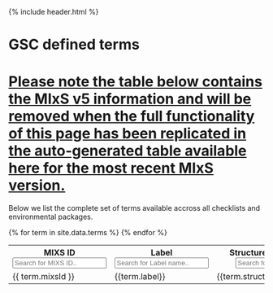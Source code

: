 {% include header.html %}

# GSC defined terms

# [Please note the table below contains the MIxS v5 information and will be removed when the full functionality of this page has been replicated in the auto-generated table available here for the most recent MIxS version.](https://genomicsstandardsconsortium.github.io/mixs/term_list/)

Below we list the complete set of terms available accross all checklists and environmental packages. 


<table id="myTable">
	<tr class="header">
		<th>MIXS ID <br><input type="text" id="myInput" onkeyup="mySearch()" placeholder="Search for MIXS ID.." title="Type in a MIXS ID number" /></th>
		<th>Label<br><input type="text" id="myInput2" onkeyup="mySearch2()" placeholder="Search for Label name.." title="Type in a Label name" /></th>
		<th>Structured comment name<br><input type="text" id="myInput3" onkeyup="mySearch3()" placeholder="Search for short name.." title="Type in a short name" /></th>
		<th>Definition<br><input type="text" id="myInput4" onkeyup="mySearch4()" placeholder="Search for keywords in definition.." title="Type in a keyword from definition" /></th>
	</tr>
{% for term in site.data.terms %}
	<tr>
		<td>{{ term.mixsId }}</td>
		<td>{{term.label}}</td>
		<td>{{term.structuredCommentName}}</td>
		<td>{{term.definition}}</td>
	</tr>
{% endfor %}
</table>

<script>
function mySearch() {
  var input, filter, table, tr, td, i, txtValue;
  input = document.getElementById("myInput");
  filter = input.value.toUpperCase();
  table = document.getElementById("myTable");
  tr = table.getElementsByTagName("tr");
  for (i = 0; i < tr.length; i++) {
    td = tr[i].getElementsByTagName("td")[0];
    if (td) {
      txtValue = td.textContent || td.innerText;
      if (txtValue.toUpperCase().indexOf(filter) > -1) {
        tr[i].style.display = "";
      } else {
        tr[i].style.display = "none";
      }
    }       
  }
}

function mySearch2() {
  var input, filter, table, tr, td, i, txtValue;
  input = document.getElementById("myInput2");
  filter = input.value.toUpperCase();
  table = document.getElementById("myTable");
  tr = table.getElementsByTagName("tr");
  for (i = 0; i < tr.length; i++) {
    td = tr[i].getElementsByTagName("td")[1];
    if (td) {
      txtValue = td.textContent || td.innerText;
      if (txtValue.toUpperCase().indexOf(filter) > -1) {
        tr[i].style.display = "";
      } else {
        tr[i].style.display = "none";
      }
    }       
  }
}


function mySearch3() {
  var input, filter, table, tr, td, i, txtValue;
  input = document.getElementById("myInput3");
  filter = input.value.toUpperCase();
  table = document.getElementById("myTable");
  tr = table.getElementsByTagName("tr");
  for (i = 0; i < tr.length; i++) {
    td = tr[i].getElementsByTagName("td")[2];
    if (td) {
      txtValue = td.textContent || td.innerText;
      if (txtValue.toUpperCase().indexOf(filter) > -1) {
        tr[i].style.display = "";
      } else {
        tr[i].style.display = "none";
      }
    }       
  }
}

function mySearch4() {
  var input, filter, table, tr, td, i, txtValue;
  input = document.getElementById("myInput4");
  filter = input.value.toUpperCase();
  table = document.getElementById("myTable");
  tr = table.getElementsByTagName("tr");
  for (i = 0; i < tr.length; i++) {
    td = tr[i].getElementsByTagName("td")[3];
    if (td) {
      txtValue = td.textContent || td.innerText;
      if (txtValue.toUpperCase().indexOf(filter) > -1) {
        tr[i].style.display = "";
      } else {
        tr[i].style.display = "none";
      }
    }       
  }
}


</script>